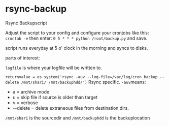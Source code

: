 # rsync-backup
Rsync Backupscript



Adjust the script to your config and configure your cronjobs like this:
```crontab -e``` then enter: ```0 5 * * * python /root/backup.py``` and save.

script runs everyday at 5 o' clock in the morning and syncs to disks.


parts of interest:

 `logfile` is where your logfile will be written to.

```returnvalue = os.system('rsync -auv --log-file=/var/log/cron_backup --delete /mnt/shari/ /mnt/backuphdd/')```
Rsync specific. ```-auv```means:
* a = archive mode
* u = skip file if source is older than target
* v = verbose
* --delete = delete extraneous files from destination dirs.

```/mnt/shari``` is the sourcedir and ```/mnt/backuphdd``` is the backuplocation
